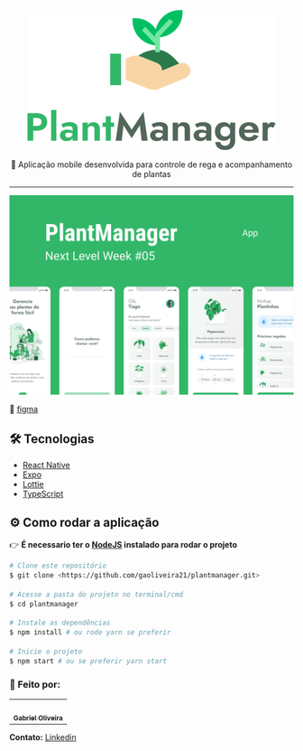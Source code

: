 <p align="center">
  <img src="./.github/logo.svg" />
</p>

<p align="center">
  🌱 Aplicação mobile desenvolvida para controle de rega e acompanhamento de plantas
</p>

---

<img src="./.github/banner.png">

:art: [figma](https://www.figma.com/file/4sZgtjatnIDk1nm9RPjKje/PlantManager-Copy?node-id=2%3A3)

## :hammer_and_wrench: Tecnologias

- [React Native](https://reactnative.dev/)
- [Expo](https://expo.io/)
- [Lottie](https://lottiefiles.com/)
- [TypeScript](https://www.typescriptlang.org/)

## :gear: Como rodar a aplicação

👉 **É necessario ter o [NodeJS](https://nodejs.org/en/) instalado para rodar o projeto**

```bash
# Clone este repositório
$ git clone <https://github.com/gaoliveira21/plantmanager.git>

# Acesse a pasta do projeto no terminal/cmd
$ cd plantmanager

# Instale as dependências
$ npm install # ou rode yarn se preferir

# Inicie o projeto
$ npm start # ou se preferir yarn start

```

### :construction_worker: Feito por:

<table>
  <tr>
    <td align="center"><a href="https://github.com/gaoliveira21"><img style="border-radius: 50%;" src="https://github.com/gaoliveira21.png" width="100px;" alt=""/><br /><sub><b>Gabriel Oliveira</b></sub></a><br /></td>
  </tr>
</table>

**Contato:** <a href="https://www.linkedin.com/in/gabriel-jos%C3%A9-de-oliveira-633962197/">Linkedin</a>

